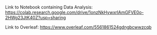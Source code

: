 Link to Notebook containing Data Analysis: https://colab.research.google.com/drive/1onzNkHywxrIAmGFVE0o-2HWg23JtK40Z?usp=sharing

Link to Overleaf: https://www.overleaf.com/5561861524gdngbcwwzcqb 